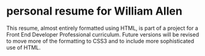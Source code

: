 # personal resume for William Allen

This resume, almost entirely formatted using HTML, is part of a project for a Front End Developer Professional curriculum.  Future versions will be revised to move more of the formatting to CSS3 and to include more sophisticated use of HTML.
